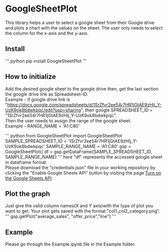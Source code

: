 # GoogleSheetPlot
This library helps a user to select a google sheet from their Google drive and plots a chart with the values on the sheet. The user only needs to select the column for the x-axis and the y-axis.
<br>
## Install
''' python
pip install GoogleSheetPlot
'''
## How to initialize
Add the desired google sheet to the google drive then, get the last section the google drive link as Spreadsheet-ID.
<br>
Example - if google drive link is "https://docs.google.com/spreadsheets/d/1SrZfvr2ee54r7HR1jGtAE9zHIj_Y-UzK9ok8bdwkpqc/edit?usp=sharing", then google SPREADSHEET_ID = "1SrZfvr2ee54r7HR1jGtAE9zHIj_Y-UzK9ok8bdwkpqc".
<br>
Then the user needs to assign the range of the google sheet.
<br>
Example - RANGE_NAME = 'A1:C80'

''' python
from GoogleSheetPlot import GoogleSheetPlot
SAMPLE_SPREADSHEET_ID = '1SrZfvr2ee54r7HR1jGtAE9zHIj_Y-UzK9ok8bdwkpqc'
SAMPLE_RANGE_NAME = 'A1:C80'
gsp = GoogleSheetPlot()
df = gsp.getDataFrame(SAMPLE_SPREADSHEET_ID, SAMPLE_RANGE_NAME)
'''
here "df" represents the accessed google sheet in dataframe format.
<br>
Please download the "credentials.json" file in your working repository by clicking the "Enable Google Sheets API" button
by visiting the page [Turn on the Google Sheets API](https://developers.google.com/sheets/api/quickstart/python#step_1_turn_on_the).
## Plot the graph
Just give the valid column names(X and Y axis)with the type of plot you want to get.
Your plot gets saved with the format "col1_col2_category.png".
'''
gsp.getPlot("average_sales", "offer_price","line")
'''
## Example
Please go through the Example.ipynb file in the Example folder.
